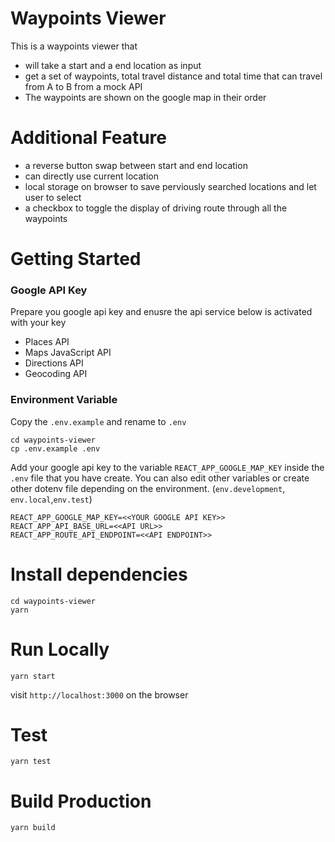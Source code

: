# Waypoints Viewer

This is a waypoints viewer that

- will take a start and a end location as input
- get a set of waypoints, total travel distance and total time that can travel from A to B from a mock API
- The waypoints are shown on the google map in their order

# Additional Feature

- a reverse button swap between start and end location
- can directly use current location
- local storage on browser to save perviously searched locations and let user to select
- a checkbox to toggle the display of driving route through all the waypoints

# Getting Started

### Google API Key

Prepare you google api key and enusre the api service below is activated with your key

- Places API
- Maps JavaScript API
- Directions API
- Geocoding API

### Environment Variable

Copy the `.env.example` and rename to `.env`

```
cd waypoints-viewer
cp .env.example .env
```

Add your google api key to the variable `REACT_APP_GOOGLE_MAP_KEY` inside the `.env` file that you have create. You can also edit other variables or create other dotenv file depending on the environment. (`env.development`, `env.local`,`env.test`)

```
REACT_APP_GOOGLE_MAP_KEY=<<YOUR GOOGLE API KEY>>
REACT_APP_API_BASE_URL=<<API URL>>
REACT_APP_ROUTE_API_ENDPOINT=<<API ENDPOINT>>
```

# Install dependencies

```
cd waypoints-viewer
yarn
```

# Run Locally

```
yarn start
```

visit `http://localhost:3000` on the browser

# Test

```
yarn test
```

# Build Production

```
yarn build
```
